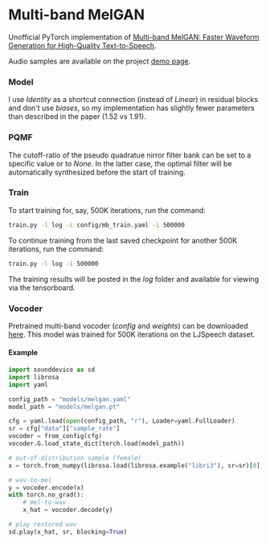 # Multi-band MelGAN
Unofficial PyTorch implementation of [Multi-band MelGAN: Faster Waveform Generation for High-Quality Text-to-Speech](https://arxiv.org/abs/2005.05106).

Audio samples are available on the project [demo page](https://che-roman.github.io/mb-melgan/).

### Model
I use _Identity_ as a shortcut connection (instead of _Linear_) in residual blocks and don't use _biases_, so my implementation has slightly fewer parameters than described in the paper (1.52 vs 1.91).

### PQMF
The cutoff-ratio of the pseudo quadratue nirror filter bank can be set to a specific value or to _None_. In the latter case, the optimal filter will be automatically synthesized before the start of training.

### Train
To start training for, say, 500K iterations, run the command:
```bash
train.py -l log -c config/mb_train.yaml -i 500000
```
To continue training from the last saved checkpoint for another 500K iterations, run the command:
```bash
train.py -l log -i 500000
```
The training results will be posted in the _log_ folder and available for viewing via the tensorboard.
    
### Vocoder
Pretrained multi-band vocoder (_config_ and _weights_) can be downloaded [here](https://drive.google.com/drive/folders/1Pu_1nHx2kS7ecn23vJu9AeXfwGe-btLQ?usp=sharing). This model was trained for 500K iterations on the LJSpeech dataset.

#### Example
```python
import sounddevice as sd
import librosa
import yaml

config_path = "models/melgan.yaml"
model_path = "models/melgan.pt"

cfg = yaml.load(open(config_path, "r"), Loader=yaml.FullLoader)
sr = cfg["data"]["sample_rate"]
vocoder = from_config(cfg)
vocoder.G.load_state_dict(torch.load(model_path))

# out-of-distribution sample (female)
x = torch.from_numpy(librosa.load(librosa.example("libri3"), sr=sr)[0])

# wav-to-mel
y = vocoder.encode(x)
with torch.no_grad():
	# mel-to-wav
    x_hat = vocoder.decode(y)

# play restored wav
sd.play(x_hat, sr, blocking=True)
```
